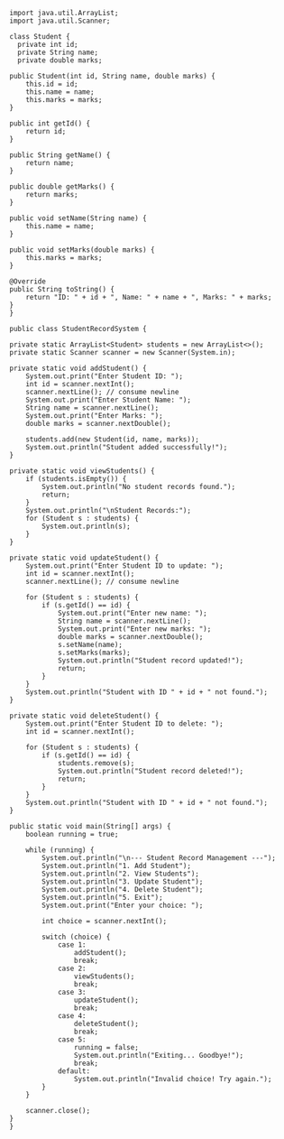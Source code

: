     import java.util.ArrayList;
    import java.util.Scanner;

    class Student {
      private int id;
      private String name;
      private double marks;

    public Student(int id, String name, double marks) {
        this.id = id;
        this.name = name;
        this.marks = marks;
    }

    public int getId() {
        return id;
    }

    public String getName() {
        return name;
    }

    public double getMarks() {
        return marks;
    }

    public void setName(String name) {
        this.name = name;
    }

    public void setMarks(double marks) {
        this.marks = marks;
    }

    @Override
    public String toString() {
        return "ID: " + id + ", Name: " + name + ", Marks: " + marks;
    }
    }

    public class StudentRecordSystem {

    private static ArrayList<Student> students = new ArrayList<>();
    private static Scanner scanner = new Scanner(System.in);

    private static void addStudent() {
        System.out.print("Enter Student ID: ");
        int id = scanner.nextInt();
        scanner.nextLine(); // consume newline
        System.out.print("Enter Student Name: ");
        String name = scanner.nextLine();
        System.out.print("Enter Marks: ");
        double marks = scanner.nextDouble();

        students.add(new Student(id, name, marks));
        System.out.println("Student added successfully!");
    }

    private static void viewStudents() {
        if (students.isEmpty()) {
            System.out.println("No student records found.");
            return;
        }
        System.out.println("\nStudent Records:");
        for (Student s : students) {
            System.out.println(s);
        }
    }

    private static void updateStudent() {
        System.out.print("Enter Student ID to update: ");
        int id = scanner.nextInt();
        scanner.nextLine(); // consume newline

        for (Student s : students) {
            if (s.getId() == id) {
                System.out.print("Enter new name: ");
                String name = scanner.nextLine();
                System.out.print("Enter new marks: ");
                double marks = scanner.nextDouble();
                s.setName(name);
                s.setMarks(marks);
                System.out.println("Student record updated!");
                return;
            }
        }
        System.out.println("Student with ID " + id + " not found.");
    }

    private static void deleteStudent() {
        System.out.print("Enter Student ID to delete: ");
        int id = scanner.nextInt();

        for (Student s : students) {
            if (s.getId() == id) {
                students.remove(s);
                System.out.println("Student record deleted!");
                return;
            }
        }
        System.out.println("Student with ID " + id + " not found.");
    }

    public static void main(String[] args) {
        boolean running = true;

        while (running) {
            System.out.println("\n--- Student Record Management ---");
            System.out.println("1. Add Student");
            System.out.println("2. View Students");
            System.out.println("3. Update Student");
            System.out.println("4. Delete Student");
            System.out.println("5. Exit");
            System.out.print("Enter your choice: ");

            int choice = scanner.nextInt();

            switch (choice) {
                case 1:
                    addStudent();
                    break;
                case 2:
                    viewStudents();
                    break;
                case 3:
                    updateStudent();
                    break;
                case 4:
                    deleteStudent();
                    break;
                case 5:
                    running = false;
                    System.out.println("Exiting... Goodbye!");
                    break;
                default:
                    System.out.println("Invalid choice! Try again.");
            }
        }

        scanner.close();
    }
    }
